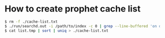 # How to create prophet cache list
```sh
$ rm -f ./cache-list.txt
$ ./run/searchd.out -i /path/to/index -c 0 | grep --line-buffered 'on disk' | awk '{print $4; fflush(stdout)}' | tee ./list.tmp
$ cat list.tmp | sort | uniq > ./cache-list.txt
```
